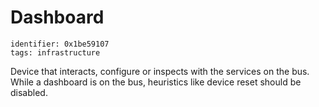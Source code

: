 # Dashboard

    identifier: 0x1be59107
    tags: infrastructure

Device that interacts, configure or inspects with the services on the bus. While a dashboard is on the bus, heuristics like device reset should be disabled.